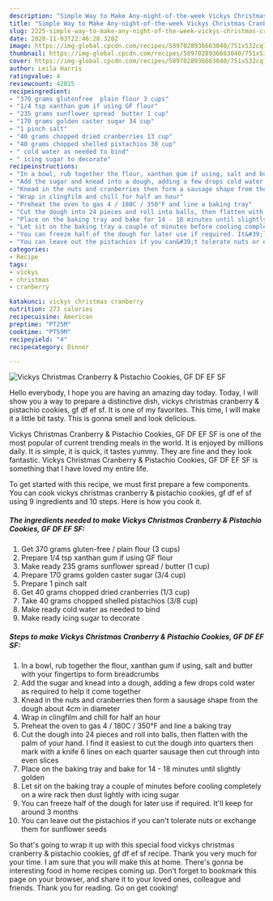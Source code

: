 ```yaml
---
description: "Simple Way to Make Any-night-of-the-week Vickys Christmas Cranberry &amp;amp; Pistachio Cookies, GF DF EF SF"
title: "Simple Way to Make Any-night-of-the-week Vickys Christmas Cranberry &amp;amp; Pistachio Cookies, GF DF EF SF"
slug: 2225-simple-way-to-make-any-night-of-the-week-vickys-christmas-cranberry-and-amp-pistachio-cookies-gf-df-ef-sf
date: 2020-11-03T22:46:28.320Z
image: https://img-global.cpcdn.com/recipes/5897028936663040/751x532cq70/vickys-christmas-cranberry-pistachio-cookies-gf-df-ef-sf-recipe-main-photo.jpg
thumbnail: https://img-global.cpcdn.com/recipes/5897028936663040/751x532cq70/vickys-christmas-cranberry-pistachio-cookies-gf-df-ef-sf-recipe-main-photo.jpg
cover: https://img-global.cpcdn.com/recipes/5897028936663040/751x532cq70/vickys-christmas-cranberry-pistachio-cookies-gf-df-ef-sf-recipe-main-photo.jpg
author: Leila Harris
ratingvalue: 4
reviewcount: 42015
recipeingredient:
- "370 grams glutenfree  plain flour 3 cups"
- "1/4 tsp xanthan gum if using GF flour"
- "235 grams sunflower spread  butter 1 cup"
- "170 grams golden caster sugar 34 cup"
- "1 pinch salt"
- "40 grams chopped dried cranberries 13 cup"
- "40 grams chopped shelled pistachios 38 cup"
- " cold water as needed to bind"
- " icing sugar to decorate"
recipeinstructions:
- "In a bowl, rub together the flour, xanthan gum if using, salt and butter with your fingertips to form breadcrumbs"
- "Add the sugar and knead into a dough, adding a few drops cold water as required to help it come together"
- "Knead in the nuts and cranberries then form a sausage shape from the dough about 4cm in diameter"
- "Wrap in clingfilm and chill for half an hour"
- "Preheat the oven to gas 4 / 180C / 350°F and line a baking tray"
- "Cut the dough into 24 pieces and roll into balls, then flatten with the palm of your hand. I find it easiest to cut the dough into quarters then mark with a knife 6 lines on each quarter sausage then cut through into even slices"
- "Place on the baking tray and bake for 14 - 18 minutes until slightly golden"
- "Let sit on the baking tray a couple of minutes before cooling completely on a wire rack then dust lightly with icing sugar"
- "You can freeze half of the dough for later use if required. It&#39;ll keep for around 3 months"
- "You can leave out the pistachios if you can&#39;t tolerate nuts or exchange them for sunflower seeds"
categories:
- Recipe
tags:
- vickys
- christmas
- cranberry

katakunci: vickys christmas cranberry 
nutrition: 273 calories
recipecuisine: American
preptime: "PT25M"
cooktime: "PT59M"
recipeyield: "4"
recipecategory: Dinner

---
```



![Vickys Christmas Cranberry &amp; Pistachio Cookies, GF DF EF SF](https://img-global.cpcdn.com/recipes/5897028936663040/751x532cq70/vickys-christmas-cranberry-pistachio-cookies-gf-df-ef-sf-recipe-main-photo.jpg)

Hello everybody, I hope you are having an amazing day today. Today, I will show you a way to prepare a distinctive dish, vickys christmas cranberry &amp; pistachio cookies, gf df ef sf. It is one of my favorites. This time, I will make it a little bit tasty. This is gonna smell and look delicious.



Vickys Christmas Cranberry &amp; Pistachio Cookies, GF DF EF SF is one of the most popular of current trending meals in the world. It is enjoyed by millions daily. It is simple, it is quick, it tastes yummy. They are fine and they look fantastic. Vickys Christmas Cranberry &amp; Pistachio Cookies, GF DF EF SF is something that I have loved my entire life.


To get started with this recipe, we must first prepare a few components. You can cook vickys christmas cranberry &amp; pistachio cookies, gf df ef sf using 9 ingredients and 10 steps. Here is how you cook it.

<!--inarticleads1-->

##### The ingredients needed to make Vickys Christmas Cranberry &amp; Pistachio Cookies, GF DF EF SF:

1. Get 370 grams gluten-free / plain flour (3 cups)
1. Prepare 1/4 tsp xanthan gum if using GF flour
1. Make ready 235 grams sunflower spread / butter (1 cup)
1. Prepare 170 grams golden caster sugar (3/4 cup)
1. Prepare 1 pinch salt
1. Get 40 grams chopped dried cranberries (1/3 cup)
1. Take 40 grams chopped shelled pistachios (3/8 cup)
1. Make ready  cold water as needed to bind
1. Make ready  icing sugar to decorate




<!--inarticleads2-->

##### Steps to make Vickys Christmas Cranberry &amp; Pistachio Cookies, GF DF EF SF:

1. In a bowl, rub together the flour, xanthan gum if using, salt and butter with your fingertips to form breadcrumbs
1. Add the sugar and knead into a dough, adding a few drops cold water as required to help it come together
1. Knead in the nuts and cranberries then form a sausage shape from the dough about 4cm in diameter
1. Wrap in clingfilm and chill for half an hour
1. Preheat the oven to gas 4 / 180C / 350°F and line a baking tray
1. Cut the dough into 24 pieces and roll into balls, then flatten with the palm of your hand. I find it easiest to cut the dough into quarters then mark with a knife 6 lines on each quarter sausage then cut through into even slices
1. Place on the baking tray and bake for 14 - 18 minutes until slightly golden
1. Let sit on the baking tray a couple of minutes before cooling completely on a wire rack then dust lightly with icing sugar
1. You can freeze half of the dough for later use if required. It&#39;ll keep for around 3 months
1. You can leave out the pistachios if you can&#39;t tolerate nuts or exchange them for sunflower seeds




So that's going to wrap it up with this special food vickys christmas cranberry &amp; pistachio cookies, gf df ef sf recipe. Thank you very much for your time. I am sure that you will make this at home. There's gonna be interesting food in home recipes coming up. Don't forget to bookmark this page on your browser, and share it to your loved ones, colleague and friends. Thank you for reading. Go on get cooking!
